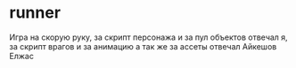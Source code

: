 # runner
Игра на скорую руку, за скрипт персонажа и за пул объектов отвечал я, за скрипт врагов и за анимацию а так же за ассеты отвечал Айкешов Елжас
